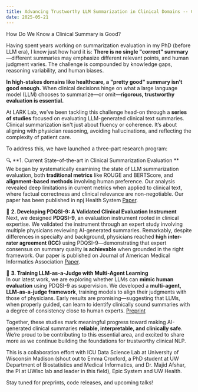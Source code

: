```yaml
---
title: Advancing Trustworthy LLM Summarization in Clinical Domains -- Current State, A Novel Instrument, and LLM-as-a-Judge     
date: 2025-05-21
---
```


How Do We Know a Clinical Summary is Good?

Having spent years working on summarization evaluation in my PhD (before LLM era), I know just how hard it is: **There is no single "correct" summary**—different summaries may emphasize different relevant points, and human judgment varies. The challenge is compounded by knowledge gaps, reasoning variability, and human biases. 

**In high-stakes domains like healthcare, a "pretty good" summary isn’t good enough.** When clinical decisions hinge on what a large language model (LLM) chooses to summarize—or omit—**rigorous, trustworthy evaluation is essential.**

At LARK Lab, we’ve been tackling this challenge head-on through a **series of studies** focused on evaluating LLM-generated clinical text summaries. Clinical summarization isn't just about fluency or coherence. It’s about aligning with physician reasoning, avoiding hallucinations, and reflecting the complexity of patient care. 

To address this, we have launched a three-part research program:

🔍 **1. Current State-of-the-art in Clinical Summarization Evaluation **  
We began by systematically examining the state of LLM summarization evaluation, both **traditional metrics** like ROUGE and BERTScore, and **alignment-based methods** involving human preference. Our analysis revealed deep limitations in current metrics when applied to clinical text, where factual correctness and clinical relevance are non-negotiable. Our paper has been published in npj Health System [Paper](https://www.nature.com/articles/s44401-024-00011-2).  

🧪 **2. Developing PDQSI-9: A Validated Clinical Evaluation Instrument**  
Next, we designed **PDQSI-9**, an evaluation instrument rooted in clinical expertise. We validated the instrument through an expert study involving multiple physicians reviewing AI-generated summaries. Remarkably, despite differences in specialty and background, physicians reached **high inter-rater agreement (ICC)** using PDQSI-9—demonstrating that expert consensus on summary quality **is achievable** when grounded in the right framework. Our paper is published on Journal of American Medical Informatics Association [Paper](https://academic.oup.com/jamia/article-abstract/32/6/1050/8125016?redirectedFrom=fulltext&login=false). 


🤖 **3. Training LLM-as-a-Judge with Multi-Agent Learning**  
In our latest work, we are exploring whether LLMs can **mimic human evaluation** using PDQSI-9 as supervision. We developed a **multi-agent, LLM-as-a-judge framework**, training models to align their judgments with those of physicians. Early results are promising—suggesting that LLMs, when properly guided, can learn to identify clinically sound summaries with a degree of consistency close to human experts. [Preprint](https://www.medrxiv.org/content/10.1101/2025.04.22.25326219v2)

Together, these studies mark meaningful progress toward making AI-generated clinical summaries **reliable, interpretable, and clinically safe**. We’re proud to be contributing to this essential area, and excited to share more as we continue building the foundations for trustworthy clinical NLP.

This is a collaboration effort with ICU Data Science Lab at University of Wisconsin Madison (shout out to Emma Croxford, a PhD student at UW Department of Biostatistics and Medical Informatics, and Dr. Majid Afshar, the PI at UWisc lab and leader in this field), Epic System and UW Health. 

Stay tuned for preprints, code releases, and upcoming talks!
